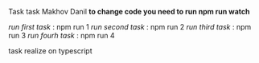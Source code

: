 Task task Makhov Danil
**to change code you need to run npm run watch**

*run first task* : npm run 1
*run second task* : npm run 2
*run third task* : npm run 3
*run fourh task* : npm run 4

task realize on typescript

